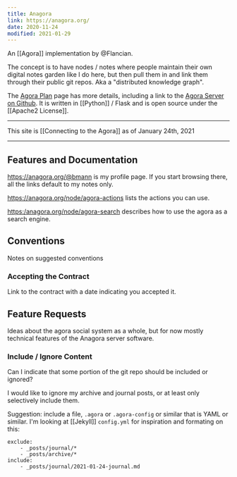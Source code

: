 ```yaml
---
title: Anagora
link: https://anagora.org/
date: 2020-11-24
modified: 2021-01-29
---
```


An [[Agora]] implementation by @Flancian.

The concept is to have nodes / notes where people maintain their own digital notes garden like I do here, but then pull them in and link them through their public git repos. Aka a "distributed knowledge graph".

The [Agora Plan](https://anagora.org/node/agora-plan) page has more details, including a link to the [Agora Server on Github](https://github.com/flancian/agora-server). It is written in [[Python]] / Flask and is open source under the [[Apache2 License]].

---

This site is [[Connecting to the Agora]] as of January 24th, 2021

---

## Features and Documentation

<https://anagora.org/@bmann> is my profile page. If you start browsing there, all the links default to my notes only.

<https://anagora.org/node/agora-actions> lists the actions you can use.

<https:/anagora.org/node/agora-search> describes how to use the agora as a search engine.

## Conventions

Notes on suggested conventions
### Accepting the Contract

Link to the contract with a date indicating you accepted it.

## Feature Requests

Ideas about the agora social system as a whole, but for now mostly technical features of the Anagora server software.

### Include / Ignore Content

Can I indicate that some portion of the git repo should be included or ignored?

I would like to ignore my archive and journal posts, or at least only selectively include them. 

Suggestion: include a file, `.agora` or `.agora-config` or similar that is YAML or similar. I'm looking at [[Jekyll]] `config.yml` for inspiration and formating on this:

```text
exclude:
    - _posts/journal/*
    - _posts/archive/*
include:
    - _posts/journal/2021-01-24-journal.md
```